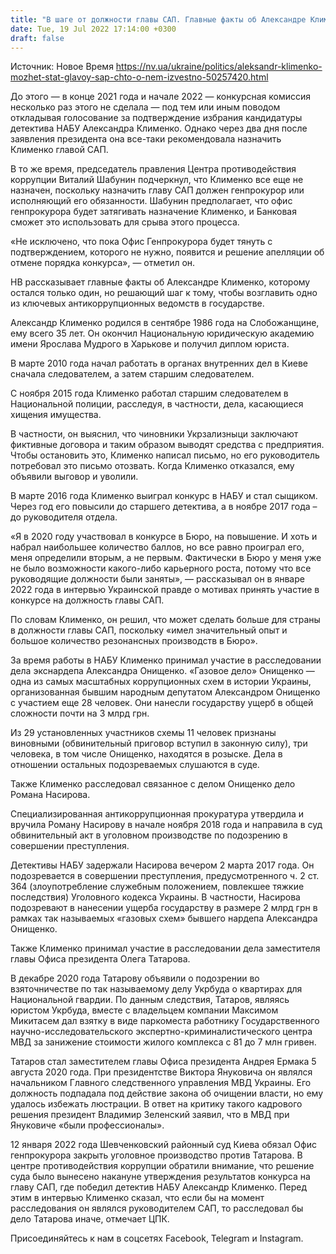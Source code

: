 ```yaml
---
title: "В шаге от должности главы САП. Главные факты об Александре Клименко"
date: Tue, 19 Jul 2022 17:14:00 +0300
draft: false
---
```

Источник: Новое Время https://nv.ua/ukraine/politics/aleksandr-klimenko-mozhet-stat-glavoy-sap-chto-o-nem-izvestno-50257420.html


До этого — в конце 2021 года и начале 2022 — конкурсная комиссия несколько раз этого не сделала — под тем или иным поводом откладывая голосование за подтверждение избрания кандидатуры детектива НАБУ Александра Клименко. Однако через два дня после заявления президента она все-таки рекомендовала назначить Клименко главой САП.

В то же время, председатель правления Центра противодействия коррупции Виталий Шабунин подчеркнул, что Клименко все еще не назначен, поскольку назначить главу САП должен генпрокурор или исполняющий его обязанности. Шабунин предполагает, что офис генпрокурора будет затягивать назначение Клименко, и Банковая сможет это использовать для срыва этого процесса.

«Не исключено, что пока Офис Генпрокурора будет тянуть с подтверждением, которого не нужно, появится и решение апелляции об отмене порядка конкурса», — отметил он.

НВ рассказывает главные факты об Александре Клименко, которому остался только один, но решающий шаг к тому, чтобы возглавить одно из ключевых антикоррупционных ведомств в государстве.

Александр Клименко родился в сентябре 1986 года на Слобожанщине, ему всего 35 лет. Он окончил Национальную юридическую академию имени Ярослава Мудрого в Харькове и получил диплом юриста.

В марте 2010 года начал работать в органах внутренних дел в Киеве сначала следователем, а затем старшим следователем.

С ноября 2015 года Клименко работал старшим следователем в Национальной полиции, расследуя, в частности, дела, касающиеся хищения имущества.

В частности, он выяснил, что чиновники Укрзализныци заключают фиктивные договора и таким образом выводят средства с предприятия. Чтобы остановить это, Клименко написал письмо, но его руководитель потребовал это письмо отозвать. Когда Клименко отказался, ему объявили выговор и уволили.

В марте 2016 года Клименко выиграл конкурс в НАБУ и стал сыщиком. Через год его повысили до старшего детектива, а в ноябре 2017 года – до руководителя отдела.

«Я в 2020 году участвовал в конкурсе в Бюро, на повышение. И хоть и набрал наибольшее количество баллов, но все равно проиграл его, меня определили вторым, а не первым. Фактически в Бюро у меня уже не было возможности какого-либо карьерного роста, потому что все руководящие должности были заняты», — рассказывал он в январе 2022 года в интервью Украинской правде о мотивах принять участие в конкурсе на должность главы САП.

По словам Клименко, он решил, что может сделать больше для страны в должности главы САП, поскольку «имел значительный опыт и большое количество резонансных производств в Бюро».

За время работы в НАБУ Клименко принимал участие в расследовании дела экснардепа Александра Онищенко. «Газовое дело» Онищенко — одна из самых масштабных коррупционных схем в истории Украины, организованная бывшим народным депутатом Александром Онищенко с участием еще 28 человек. Они нанесли государству ущерб в общей сложности почти на 3 млрд грн.

Из 29 установленных участников схемы 11 человек признаны виновными (обвинительный приговор вступил в законную силу), три человека, в том числе Онищенко, находятся в розыске. Дела в отношении остальных подозреваемых слушаются в суде.

Также Клименко расследовал связанное с делом Онищенко дело Романа Насирова.

Специализированная антикоррупционная прокуратура утвердила и вручила Роману Насирову в начале ноября 2018 года и направила в суд обвинительный акт в уголовном производстве по подозрению в совершении преступления.

Детективы НАБУ задержали Насирова вечером 2 марта 2017 года. Он подозревается в совершении преступления, предусмотренного ч. 2 ст. 364 (злоупотребление служебным положением, повлекшее тяжкие последствия) Уголовного кодекса Украины. В частности, Насирова подозревают в нанесении ущерба государству в размере 2 млрд грн в рамках так называемых «газовых схем» бывшего нардепа Александра Онищенко.

Также Клименко принимал участие в расследовании дела заместителя главы Офиса президента Олега Татарова.

В декабре 2020 года Татарову объявили о подозрении во взяточничестве по так называемому делу Укрбуда о квартирах для Национальной гвардии. По данным следствия, Татаров, являясь юристом Укрбуда, вместе с владельцем компании Максимом Микитасем дал взятку в виде паркоместа работнику Государственного научно-исследовательского экспертно-криминалистического центра МВД за занижение стоимости жилого комплекса с 81 до 7 млн гривен.

Татаров стал заместителем главы Офиса президента Андрея Ермака 5 августа 2020 года. При президентстве Виктора Януковича он являлся начальником Главного следственного управления МВД Украины. Его должность подпадала под действие закона об очищении власти, но ему удалось избежать люстрации. В ответ на критику такого кадрового решения президент Владимир Зеленский заявил, что в МВД при Януковиче «были профессионалы».

12 января 2022 года Шевченковский районный суд Киева обязал Офис генпрокурора закрыть уголовное производство против Татарова. В центре противодействия коррупции обратили внимание, что решение суда было вынесено накануне утверждения результатов конкурса на главу САП, где победил детектив НАБУ Александр Клименко. Перед этим в интервью Клименко сказал, что если бы на момент расследования он являлся руководителем САП, то расследовал бы дело Татарова иначе, отмечает ЦПК.

Присоединяйтесь к нам в соцсетях Facebook, Telegram и Instagram.
